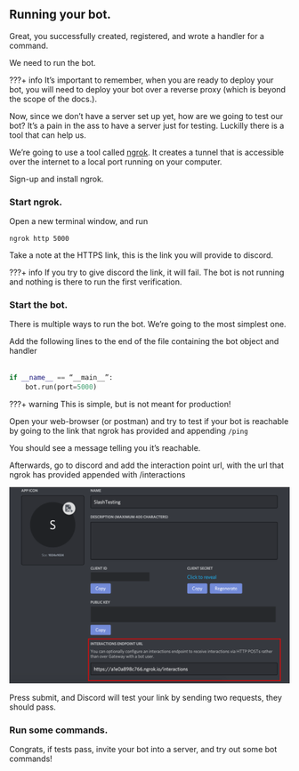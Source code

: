 ## Running your bot.

Great, you successfully created, registered, and wrote a handler for a command.

We need to run the bot. 

???+ info
	It’s important to remember, when you are ready to deploy 	your bot, you will need to deploy your bot over a reverse 	proxy (which is beyond the scope of the docs.).
	

Now, since we don’t have a server set up yet, how are we going to test our bot? It’s a pain in the ass to have a server just for testing. Luckilly there is a tool that can help us.

We’re going to use a tool called [ngrok](https://ngrok.com/). It creates a tunnel that is accessible over the internet to a local port running on your computer.

Sign-up and install ngrok.

### Start ngrok.

Open a new terminal window, and run
```
ngrok http 5000
```

Take a note at the HTTPS link, this is the link you will provide to discord.

???+ info
	If you try to give discord the link, it will fail. The bot is not running and nothing is there to run the first verification.

### Start the bot.

There is multiple ways to run the bot. We’re going to the most simplest one.

Add the following lines to the end of the file containing the bot object and handler

```python

if __name__ == “__main__”:
	bot.run(port=5000)
```

???+ warning
	This is simple, but is not meant for production!

Open your web-browser (or postman) and try to test if your bot is reachable by going to the link that ngrok has provided and appending ``/ping``

You should see a message telling you it’s reachable.

Afterwards, go to discord and add the interaction point url, with the url that ngrok has provided appended with /interactions

![ExampleInteraction](./images/ExampleEndpointEnter.png)

Press submit, and Discord will test your link by sending two requests, they should pass.



### Run some commands.

Congrats, if tests pass, invite your bot into a server, and try out some bot commands!


